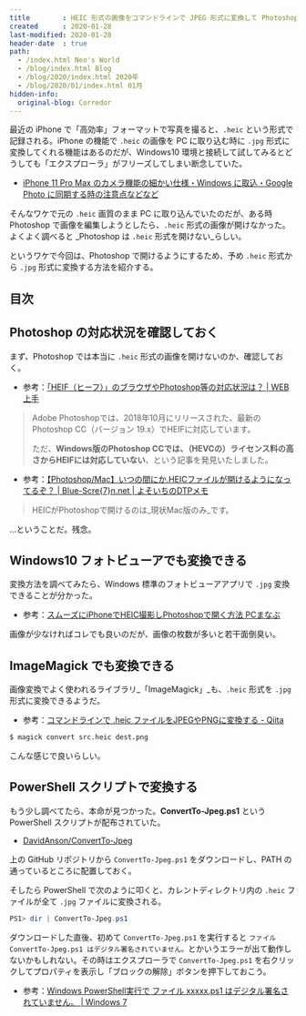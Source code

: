 ```yaml
---
title        : HEIC 形式の画像をコマンドラインで JPEG 形式に変換して Photoshop で開けるようにする
created      : 2020-01-28
last-modified: 2020-01-28
header-date  : true
path:
  - /index.html Neo's World
  - /blog/index.html Blog
  - /blog/2020/index.html 2020年
  - /blog/2020/01/index.html 01月
hidden-info:
  original-blog: Corredor
---
```


最近の iPhone で「高効率」フォーマットで写真を撮ると、`.heic` という形式で記録される。iPhone の機能で `.heic` の画像を PC に取り込む時に `.jpg` 形式に変換してくれる機能はあるのだが、Windows10 環境と接続して試してみるとどうしても「エクスプローラ」がフリーズしてしまい断念していた。

- [iPhone 11 Pro Max のカメラ機能の細かい仕様・Windows に取込・Google Photo に同期する時の注意点などなど](/blog/2019/10/06-02.html)

そんなワケで元の `.heic` 画質のまま PC に取り込んでいたのだが、ある時 Photoshop で画像を編集しようとしたら、`.heic` 形式の画像が開けなかった。よくよく調べると _Photoshop は `.heic` 形式を開けない_らしい。

というワケで今回は、Photoshop で開けるようにするため、予め `.heic` 形式から `.jpg` 形式に変換する方法を紹介する。

## 目次

## Photoshop の対応状況を確認しておく

まず、Photoshop では本当に `.heic` 形式の画像を開けないのか、確認しておく。

- 参考：[「HEIF（ヒーフ）」のブラウザやPhotoshop等の対応状況は？ | WEB上手](https://www.web-jozu.com/web/heif-heic/)

> Adobe Photoshopでは、2018年10月にリリースされた、最新のPhotoshop CC（バージョン 19.x）でHEIFに対応しています。
> 
> ただ、**Windows版のPhotoshop CCでは、（HEVCの）ライセンス料の高さからHEIFには対応していない**、という記事を発見いたしました。

- 参考：[【Photoshop/Mac】いつの間にか.HEICファイルが開けるようになってるぞ？ | Blue-Scre{7}n․net | よそいちのDTPメモ](https://blue-screeeeeeen.net/photoshop/20190620.html)

> HEICがPhotoshopで開けるのは_現状Mac版のみ_です。

…ということだ。残念。

## Windows10 フォトビューアでも変換できる

変換方法を調べてみたら、Windows 標準のフォトビューアアプリで `.jpg` 変換できることが分かった。

- 参考：[スムーズにiPhoneでHEIC撮影しPhotoshopで開く方法 PCまなぶ](https://pcmanabu.com/heic-photoshop/)

画像が少なければコレでも良いのだが、画像の枚数が多いと若干面倒臭い。

## ImageMagick でも変換できる

画像変換でよく使われるライブラリ_「ImageMagick」_も、`.heic` 形式を `.jpg` 形式に変換できるようだ。

- 参考：[コマンドラインで .heic ファイルをJPEGやPNGに変換する - Qiita](https://qiita.com/yokra9/items/9b1445eb65ee0fe5c759)

```bash
$ magick convert src.heic dest.png
```

こんな感じで良いらしい。

## PowerShell スクリプトで変換する

もう少し調べてたら、本命が見つかった。**ConvertTo-Jpeg.ps1** という PowerShell スクリプトが配布されていた。

- [DavidAnson/ConvertTo-Jpeg](https://github.com/DavidAnson/ConvertTo-Jpeg)

上の GitHub リポジトリから `ConvertTo-Jpeg.ps1` をダウンロードし、PATH の通っているところに配置しておく。

そしたら PowerShell で次のように叩くと、カレントディレクトリ内の `.heic` ファイルが全て `.jpg` ファイルに変換される。

```powershell
PS1> dir | ConvertTo-Jpeg.ps1
```

ダウンロードした直後、初めて `ConvertTo-Jpeg.ps1` を実行すると `ファイル ConvertTo-Jpeg.ps1 はデジタル署名されていません。`とかいうエラーが出て動作しないかもしれない。その時はエクスプローラで `ConvertTo-Jpeg.ps1` を右クリックしてプロパティを表示し「ブロックの解除」ボタンを押下しておこう。

- 参考：[Windows PowerShell実行で ファイル xxxxx.ps1 はデジタル署名されていません。 | Windows 7](http://tooljp.com/qa/AA137BB0879224C2492577520055509A.html)
